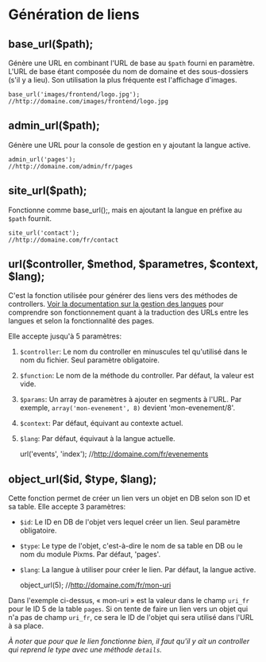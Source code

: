 # Génération de liens

base_url($path);
-----------------

Génère une URL en combinant l'URL de base au `$path` fourni en paramètre. L'URL de base étant composée du nom de domaine et des sous-dossiers (s'il y a lieu). Son utilisation la plus fréquente est l'affichage d'images.

    base_url('images/frontend/logo.jpg');
    //http://domaine.com/images/frontend/logo.jpg

admin_url($path);
------------------

Génère une URL pour la console de gestion en y ajoutant la langue active.

    admin_url('pages');
    //http://domaine.com/admin/fr/pages

site_url($path);
-----------------

Fonctionne comme base_url();, mais en ajoutant la langue en préfixe au `$path` fournit.

    site_url('contact');
    //http://domaine.com/fr/contact

url($controller, $method, $parametres, $context, $lang);
--------------------------------------------------------

C'est la fonction utilisée pour générer des liens vers des méthodes de controllers. [Voir la documentation sur la gestion des langues](06-langues.html) pour comprendre son fonctionnement quant à la traduction des URLs entre les langues et selon la fonctionnalité des pages.

Elle accepte jusqu'à 5 paramètres:

1.  `$controller`: Le nom du controller en minuscules tel qu'utilisé dans le nom du fichier. Seul paramètre obligatoire.
2.  `$function`: Le nom de la méthode du controller. Par défaut, la valeur est vide.
3.  `$params`: Un array de paramètres à ajouter en segments à l'URL. Par exemple, `array('mon-evenement', 8)` devient 'mon-evenement/8'.
4.  `$context`: Par défaut, équivant au contexte actuel.
5.  `$lang`: Par défaut, équivaut à la langue actuelle.

    url('events', 'index'); //http://domaine.com/fr/evenements 

object_url($id, $type, $lang);
-------------------------------

Cette fonction permet de créer un lien vers un objet en DB selon son ID et sa table. Elle accepte 3 paramètres:

*   `$id`: Le ID en DB de l'objet vers lequel créer un lien. Seul paramètre obligatoire.
*   `$type`: Le type de l'objet, c'est-à-dire le nom de sa table en DB ou le nom du module Pixms. Par défaut, 'pages'.
*   `$lang`: La langue à utiliser pour créer le lien. Par défaut, la langue active.

    object_url(5);
    //http://domaine.com/fr/mon-uri

Dans l'exemple ci-dessus, « mon-uri » est la valeur dans le champ `uri_fr` pour le ID 5 de la table `pages`. Si on tente de faire un lien vers un objet qui n'a pas de champ `uri_fr`, ce sera le ID de l'objet qui sera utilisé dans l'URL à sa place.

_À noter que pour que le lien fonctionne bien, il faut qu'il y ait un controller qui reprend le type avec une méthode `details`._